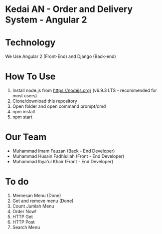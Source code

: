 # Kedai AN - Order and Delivery System - Angular 2 

# Technology
We Use Angular 2 (Front-End) and Django (Back-end)

# How To Use
1. Install node.js from https://nodejs.org/ (v6.9.3 LTS - recommended for most users)
2. Clone/download this repository
3. Open folder and open command prompt/cmd
4. npm install
5. npm start

# Our Team
+ Muhammad Imam Fauzan (Back - End Developer)
+ Muhammad Husain Fadhlullah (Front - End Developer)
+ Muhammad Ihya'ul Khair (Front - End Developer)

# To do
1. Memesan Menu (Done)
2. Get and remove menu (Done)
3. Count Jumlah Menu
4. Order Now!
5. HTTP Get
6. HTTP Post
7. Search Menu